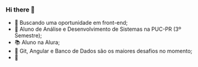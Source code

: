 ### Hi there 👋


- 🔭 Buscando uma oportunidade em front-end;
- 🌱 Aluno de Análise e Desenvolvimento de Sistemas na PUC-PR (3º Semestre);
- :books: Aluno na Alura;
- 🤔 Git, Angular e Banco de Dados são os maiores desafios no momento;
- &#x1F596;
  
